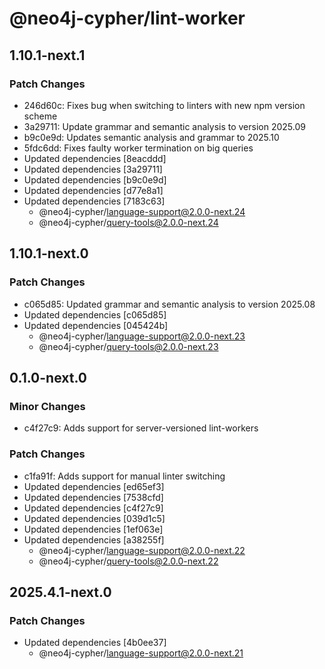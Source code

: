 # @neo4j-cypher/lint-worker

## 1.10.1-next.1

### Patch Changes

- 246d60c: Fixes bug when switching to linters with new npm version scheme
- 3a29711: Update grammar and semantic analysis to version 2025.09
- b9c0e9d: Updates semantic analysis and grammar to 2025.10
- 5fdc6dd: Fixes faulty worker termination on big queries
- Updated dependencies [8eacddd]
- Updated dependencies [3a29711]
- Updated dependencies [b9c0e9d]
- Updated dependencies [d77e8a1]
- Updated dependencies [7183c63]
  - @neo4j-cypher/language-support@2.0.0-next.24
  - @neo4j-cypher/query-tools@2.0.0-next.24

## 1.10.1-next.0

### Patch Changes

- c065d85: Updated grammar and semantic analysis to version 2025.08
- Updated dependencies [c065d85]
- Updated dependencies [045424b]
  - @neo4j-cypher/language-support@2.0.0-next.23
  - @neo4j-cypher/query-tools@2.0.0-next.23

## 0.1.0-next.0

### Minor Changes

- c4f27c9: Adds support for server-versioned lint-workers

### Patch Changes

- c1fa91f: Adds support for manual linter switching
- Updated dependencies [ed65ef3]
- Updated dependencies [7538cfd]
- Updated dependencies [c4f27c9]
- Updated dependencies [039d1c5]
- Updated dependencies [1ef063e]
- Updated dependencies [a38255f]
  - @neo4j-cypher/language-support@2.0.0-next.22
  - @neo4j-cypher/query-tools@2.0.0-next.22

## 2025.4.1-next.0

### Patch Changes

- Updated dependencies [4b0ee37]
  - @neo4j-cypher/language-support@2.0.0-next.21
